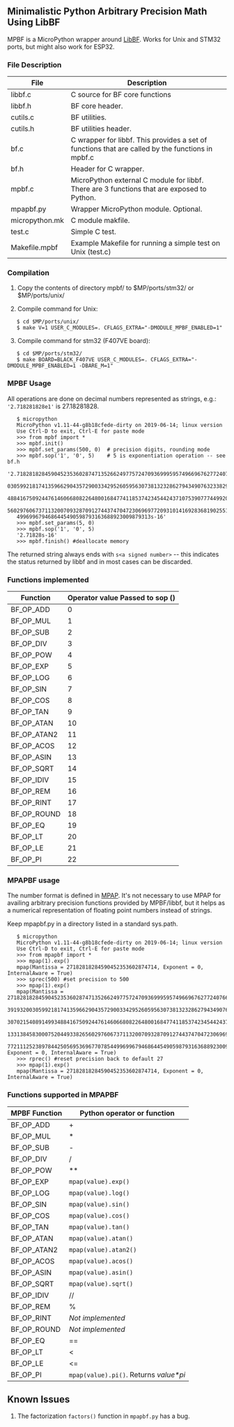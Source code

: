 ## Minimalistic Python Arbitrary Precision Math Using LibBF
MPBF is a MicroPython wrapper around [LibBF](https://bellard.org/libbf/).
Works for Unix and STM32 ports, but might also work for ESP32.

### File Description


| File  | Description 
| ------------- | ------------- 
| libbf.c  | C source for BF core functions 
| libbf.h | BF core header.  
|cutils.c | BF utilities.    
|cutils.h | BF utilities header.
|bf.c | C wrapper for libbf. This provides a set of functions that are called by the functions in mpbf.c   
|bf.h | Header for C wrapper.                             
|mpbf.c| MicroPython external C module for libbf. There are 3 functions that are exposed to Python.
|mpapbf.py | Wrapper MicroPython module. Optional.
|micropython.mk| C module makfile.                       
|test.c | Simple C test.
|Makefile.mpbf| Example Makefile for running a simple test on Unix (test.c) 

### Compilation
1. Copy the contents of directory mpbf/ to $MP/ports/stm32/ or $MP/ports/unix/

2. Compile command for Unix:
```
   $ cd $MP/ports/unix/
   $ make V=1 USER_C_MODULES=. CFLAGS_EXTRA="-DMODULE_MPBF_ENABLED=1"
```  
3. Compile command for stm32 (F407VE board):
```
   $ cd $MP/ports/stm32/
   $ make BOARD=BLACK_F407VE USER_C_MODULES=. CFLAGS_EXTRA="-DMODULE_MPBF_ENABLED=1 -DBARE_M=1"
```   
### MPBF Usage

All operations are done on decimal numbers represented as strings, e.g.:
`'2.718281828e1'` is 27.18281828.

```
   $ micropython
   MicroPython v1.11-44-g8b18cfede-dirty on 2019-06-14; linux version
   Use Ctrl-D to exit, Ctrl-E for paste mode
   >>> from mpbf import *
   >>> mpbf.init()
   >>> mpbf.set_params(500, 0)  # precision digits, rounding mode
   >>> mpbf.sop('1', '0', 5)    # 5 is exponentiation operation -- see bf.h
   '2.7182818284590452353602874713526624977572470936999595749669676277240766303535475945713821785251664274274663919320
   0305992181741359662904357290033429526059563073813232862794349076323382988075319525101901157383418793070215408914993
   4884167509244761460668082264800168477411853742345442437107539077744992069551702761838606261331384583000752044933826
   5602976067371132007093287091274437470472306969772093101416928368190255151086574637721112523897844250569536967707854
   4996996794686445490598793163688923009879313s-16'
   >>> mpbf.set_params(5, 0)
   >>> mpbf.sop('1', '0', 5)
   '2.71828s-16'
   >>> mpbf.finish() #deallocate memory
```
The returned string always ends with `s<a signed number>` -- this indicates the status returned by libbf and in most cases
can be discarded.

### Functions implemented
|Function| Operator value Passed to sop ()|
|------------|-----------------------------|
| BF_OP_ADD  | 0
| BF_OP_MUL  | 1
| BF_OP_SUB  | 2
| BF_OP_DIV  | 3
| BF_OP_POW  | 4
| BF_OP_EXP  | 5
| BF_OP_LOG  | 6
| BF_OP_SIN  | 7
| BF_OP_COS  | 8
| BF_OP_TAN  | 9
| BF_OP_ATAN | 10
| BF_OP_ATAN2| 11
| BF_OP_ACOS | 12
| BF_OP_ASIN | 13
| BF_OP_SQRT | 14
| BF_OP_IDIV | 15
| BF_OP_REM  | 16
| BF_OP_RINT | 17
| BF_OP_ROUND| 18
| BF_OP_EQ   | 19
| BF_OP_LT   | 20
| BF_OP_LE   | 21
| BF_OP_PI   | 22


### MPAPBF usage
The number format is defined in [MPAP](https://github.com/hacksterous/mpap). It's not necessary
to use MPAP for availing arbitrary precision functions provided by MPBF/libbf, but it helps as a numerical
representation of floating point numbers instead of strings.

Keep mpapbf.py in a directory listed in a standard sys.path.
```   
   $ micropython
   MicroPython v1.11-44-g8b18cfede-dirty on 2019-06-14; linux version
   Use Ctrl-D to exit, Ctrl-E for paste mode
   >>> from mpapbf import *
   >>> mpap(1).exp()
   mpap(Mantissa = 27182818284590452353602874714, Exponent = 0, InternalAware = True)
   >>> sprec(500) #set precision to 500
   >>> mpap(1).exp()
   mpap(Mantissa = 2718281828459045235360287471352662497757247093699959574966967627724076630353547594571382178525166427427466    
   3919320030599218174135966290435729003342952605956307381323286279434907632338298807531952510190115738341879
   3070215408914993488416750924476146066808226480016847741185374234544243710753907774499206955170276183860626
   1331384583000752044933826560297606737113200709328709127443747047230696977209310141692836819025515108657463
   77211125238978442505695369677078544996996794686445490598793163688923009879313, Exponent = 0, InternalAware = True)
   >>> rprec() #reset precision back to default 27
   >>> mpap(1).exp()
   mpap(Mantissa = 27182818284590452353602874714, Exponent = 0, InternalAware = True)
```   
### Functions supported in MPAPBF

|MPBF Function | Python operator or function |
|------------|-----------------------------|
| BF_OP_ADD  | +
| BF_OP_MUL  | *
| BF_OP_SUB  | -
| BF_OP_DIV  | /
| BF_OP_POW  | **
| BF_OP_EXP  | `mpap(value).exp()`
| BF_OP_LOG  | `mpap(value).log()`
| BF_OP_SIN  | `mpap(value).sin()`
| BF_OP_COS  | `mpap(value).cos()`
| BF_OP_TAN  | `mpap(value).tan()`
| BF_OP_ATAN | `mpap(value).atan()`
| BF_OP_ATAN2| `mpap(value).atan2()`
| BF_OP_ACOS | `mpap(value).acos()`
| BF_OP_ASIN | `mpap(value).asin()`
| BF_OP_SQRT | `mpap(value).sqrt()`
| BF_OP_IDIV | //
| BF_OP_REM  | %
| BF_OP_RINT | *Not implemented*
| BF_OP_ROUND| *Not implemented*
| BF_OP_EQ   | ==
| BF_OP_LT   | <
| BF_OP_LE   | <=
| BF_OP_PI   | `mpap(value).pi()`. Returns *value\*pi*

## Known Issues

1. The factorization `factors()` function in `mpapbf.py` has a bug.

   
